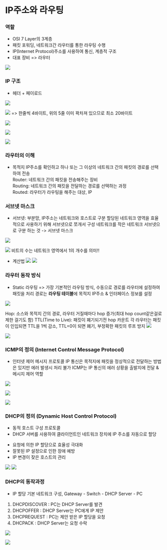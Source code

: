 # IP주소와 라우팅

### 역할
* OSI 7 Layer의 3계층
* 패킷 포워딩, 네트워크간 라우터를 통한 라우팅 수행
* IP(Internet Protocol)주소를 사용하여 통신, 계층적 구조
* 대표 장비 => 라우터

![](2021-12-30-23-57-48.png)

### IP 구조 
* 헤더 + 페이로드

![](2021-12-31-00-00-06.png)

![](2021-12-31-00-00-49.png)
=> 한줄씩 4바이트, 위의 5줄 이미 꽉차져 있으므로 최소 20바이트

![](2021-12-31-00-03-35.png)

![](2021-12-31-00-07-00.png)

![](2021-12-31-00-08-00.png)  


### 라우터의 이해
* 목적지 IP주소를 확인하고 하나 또는 그 이상의 네트워크 간의 패킷의 경로를 선택하여 전송   
Router: 네트워크 간의 패킷을 전송해주는 장비   
Routing: 네트워크 간의 패킷을 전달하는 경로를 선택하는 과정    
Routed: 라우터가 라우팅을 해주는 대상, IP

### 서브넷 마스크
* 서브넷: 부분망, IP주소는 네트워크와 호스트로 구분
할당된 네트워크 영역을 효율적으로 사용하기 위해 서브넷으로 쪼개서 구성
네트워크를 작은 네트워크 서브넷으로 구분 하는 것 -> 서브넷 마스크

![](2021-12-31-23-13-36.png)

![](2021-12-31-23-15-33.png)
비트의 수는 네트워크 영역에서 1의 개수를 의미!!

* 계산법
![](2021-12-31-23-17-04.png)
![](2021-12-31-23-18-54.png)


### 라우터 동작 방식
* Static 라우팅
=> 가장 기본적인 라우팅 방식, 수동으로 경로를 라우터에 설정하여 패킷을 처리
경로는 **라우팅 테이블**에 목적지 IP주소 & 인터페이스 정보를 설정

![](2021-12-31-23-25-47.png)

Hop: 소스와 목적지 간의 경로, 라우터 거질때마다 hop 증가(최대 hop count같은걸로 제한 걸기도 함)
TTL(Time to Live): 패킷이 폐기되기전 hop 카운트
각 라우터는 패킷이 인입되면 TTL을 1씩 감소, TTL=0이 되면 폐기, 부정확한 패킷의 루프 방지
![](2021-12-31-23-28-40.png)

![](2021-12-31-23-31-54.png)

### ICMP의 정의 (Internet Control Message Protocol)
* 인터넷 제어 메시지 프로토콜
IP 통신은 목적지에 패킷을 정상적으로 전달하는 방법은 있지만 에러 발생시 처리 불가
ICMP는 IP 통신의 에러 상황을 출발지에 전달 & 메시지 제어 역할

![](2021-12-31-23-36-14.png)

![](2021-12-31-23-40-56.png)

![](2021-12-31-23-42-15.png)


### DHCP의 정의 (Dynamic Host Control Protocol)
* 동적 호스트 구성 프로토콜
* DHCP 서버를 사용하여 클라이언트인 네트워크 장치에 IP 주소를 자동으로 할당

- 요청에 의한 IP 할당으로 효율성 극대화
- 잘못된 IP 설정으로 인한 장애 예방
- IP 변경이 잦은 호스트의 관리

![](2021-12-31-23-49-43.png)
![](2021-12-31-23-51-03.png)



### DHCP의 동작과정
* IP 할당
기본 네트워크 구성, Gateway - Switch - DHCP Server - PC

1. DHCPDISCOVER : PC는 DHCP Server를 발견
2. DHCPOFFER : DHCP Server는 PC에게 IP 제안
3. DHCPREQUEST : PC는 제안 받은 IP 할당을 요청
4. DHCPACK : DHCP Server는 요청 수락

![](2021-12-31-23-54-38.png)

![](2021-12-31-23-55-34.png)